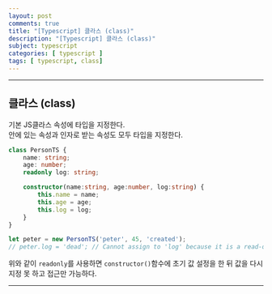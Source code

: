 ```yaml
---
layout: post
comments: true
title: "[Typescript] 클라스 (class)"
description: "[Typescript] 클라스 (class)"
subject: typescript
categories: [ typescript ]
tags: [ typescript, class]
---
```


<hr>

## 클라스 (class)

기본 JS클라스 속성에 타입을 지정한다.  
안에 있는 속성과 인자로 받는 속성도 모두 타입을 지정한다.

```typescript
class PersonTS {
    name: string;
    age: number;
    readonly log: string;

    constructor(name:string, age:number, log:string) {
        this.name = name;
        this.age = age;
        this.log = log;
    }
}

let peter = new PersonTS('peter', 45, 'created');
// peter.log = 'dead'; // Cannot assign to 'log' because it is a read-only property
```

위와 같이 `readonly`를 사용하면 `constructor()`함수에 초기 값 설정을 한 뒤 값을 다시 지정 못 하고 접근만 가능하다. 

<hr>
